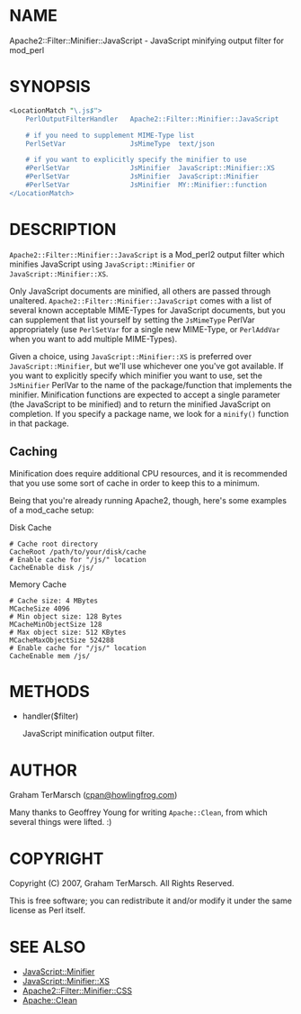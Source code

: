 # NAME

Apache2::Filter::Minifier::JavaScript - JavaScript minifying output filter for mod\_perl

# SYNOPSIS

```perl
<LocationMatch "\.js$">
    PerlOutputFilterHandler   Apache2::Filter::Minifier::JavaScript

    # if you need to supplement MIME-Type list
    PerlSetVar                JsMimeType  text/json

    # if you want to explicitly specify the minifier to use
    #PerlSetVar               JsMinifier  JavaScript::Minifier::XS
    #PerlSetVar               JsMinifier  JavaScript::Minifier
    #PerlSetVar               JsMinifier  MY::Minifier::function
</LocationMatch>
```

# DESCRIPTION

`Apache2::Filter::Minifier::JavaScript` is a Mod\_perl2 output filter which
minifies JavaScript using `JavaScript::Minifier` or
`JavaScript::Minifier::XS`.

Only JavaScript documents are minified, all others are passed through
unaltered.  `Apache2::Filter::Minifier::JavaScript` comes with a list of
several known acceptable MIME-Types for JavaScript documents, but you can
supplement that list yourself by setting the `JsMimeType` PerlVar
appropriately (use `PerlSetVar` for a single new MIME-Type, or `PerlAddVar`
when you want to add multiple MIME-Types).

Given a choice, using `JavaScript::Minifier::XS` is preferred over
`JavaScript::Minifier`, but we'll use whichever one you've got available.  If
you want to explicitly specify which minifier you want to use, set the
`JsMinifier` PerlVar to the name of the package/function that implements the
minifier.  Minification functions are expected to accept a single parameter
(the JavaScript to be minified) and to return the minified JavaScript on
completion.  If you specify a package name, we look for a `minify()` function
in that package.

## Caching

Minification does require additional CPU resources, and it is recommended that
you use some sort of cache in order to keep this to a minimum.

Being that you're already running Apache2, though, here's some examples of a
mod\_cache setup:

Disk Cache

```
# Cache root directory
CacheRoot /path/to/your/disk/cache
# Enable cache for "/js/" location
CacheEnable disk /js/
```

Memory Cache

```
# Cache size: 4 MBytes
MCacheSize 4096
# Min object size: 128 Bytes
MCacheMinObjectSize 128
# Max object size: 512 KBytes
MCacheMaxObjectSize 524288
# Enable cache for "/js/" location
CacheEnable mem /js/
```

# METHODS

- handler($filter)

    JavaScript minification output filter.

# AUTHOR

Graham TerMarsch (cpan@howlingfrog.com)

Many thanks to Geoffrey Young for writing `Apache::Clean`, from which several
things were lifted. :)

# COPYRIGHT

Copyright (C) 2007, Graham TerMarsch.  All Rights Reserved.

This is free software; you can redistribute it and/or modify it under the same
license as Perl itself.

# SEE ALSO

- [JavaScript::Minifier](https://metacpan.org/pod/JavaScript%3A%3AMinifier)
- [JavaScript::Minifier::XS](https://metacpan.org/pod/JavaScript%3A%3AMinifier%3A%3AXS)
- [Apache2::Filter::Minifier::CSS](https://metacpan.org/pod/Apache2%3A%3AFilter%3A%3AMinifier%3A%3ACSS)
- [Apache::Clean](https://metacpan.org/pod/Apache%3A%3AClean)
